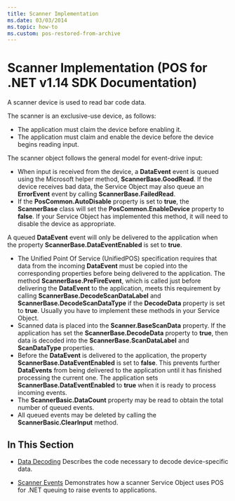 ```yaml
---
title: Scanner Implementation
ms.date: 03/03/2014
ms.topic: how-to
ms.custom: pos-restored-from-archive
---
```


# Scanner Implementation (POS for .NET v1.14 SDK Documentation)

A scanner device is used to read bar code data.

The scanner is an exclusive-use device, as follows:

- The application must claim the device before enabling it.
- The application must claim and enable the device before the device begins reading input.

The scanner object follows the general model for event-drive input:

- When input is received from the device, a **DataEvent** event is queued using the Microsoft helper method, **ScannerBase.GoodRead**. If the device receives bad data, the Service Object may also queue an **ErrorEvent** event by calling **ScannerBase.FailedRead**.
- If the **PosCommon.AutoDisable** property is set to **true**, the **ScannerBase** class will set the **PosCommon.EnableDevice** property to **false**. If your Service Object has implemented this method, it will need to disable the device as appropriate.

A queued **DataEvent** event will only be delivered to the application when the property **ScannerBase.DataEventEnabled** is set to **true**.

- The Unified Point Of Service (UnifiedPOS) specification requires that data from the incoming **DataEvent** must be copied into the corresponding properties before being delivered to the application. The method **ScannerBase.PreFireEvent**, which is called just before delivering the **DataEvent** to the application, meets this requirement by calling **ScannerBase.DecodeScanDataLabel** and **ScannerBase.DecodeScanDataType** if the **DecodeData** property is set to **true**. Usually you have to implement these methods in your Service Object.
- Scanned data is placed into the **Scanner.BaseScanData** property. If the application has set the **ScannerBase.DecodeData** property to **true**, then data is decoded into the **ScannerBase.ScanDataLabel** and **ScanDataType** properties.
- Before the **DataEvent** is delivered to the application, the property **ScannerBase.DataEventEnabled** is set to **false**. This prevents further **DataEvents** from being delivered to the application until it has finished processing the current one. The application sets **ScannerBase.DataEventEnabled** to **true** when it is ready to process incoming events.
- The **ScannerBasic.DataCount** property may be read to obtain the total number of queued events.
- All queued events may be deleted by calling the **ScannerBasic.ClearInput** method.

## In This Section

- [Data Decoding](data-decoding.md)
    Describes the code necessary to decode device-specific data.

- [Scanner Events](scanner-events.md)
    Demonstrates how a scanner Service Object uses POS for .NET queuing to raise events to applications.
